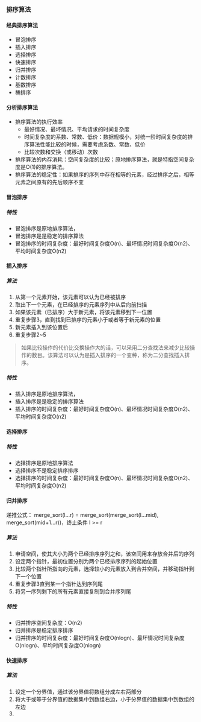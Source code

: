 ### 排序算法

#### 经典排序算法
* 冒泡排序
* 插入排序
* 选择排序
* 快速排序
* 归并排序
* 计数排序
* 基数排序
* 桶排序



#### 分析排序算法

* 排序算法的执行效率
    * 最好情况、最坏情况、平均请求的时间复杂度
    * 时间复杂度的系数、常数、低价：数据规模小，对统一阶时间复杂度的排序算法性能比较的时候，需要考虑系数、常数、低价
    * 比较次数和交换（或移动）次数
* 排序算法的内存消耗：空间复杂度的比较；原地排序算法，就是特指空间复杂度是O(1)的排序算法。
* 排序算法的稳定性：如果排序的序列中存在相等的元素，经过排序之后，相等元素之间原有的先后顺序不变

#### 冒泡排序

##### 特性
* 冒泡排序是原地排序算法，
* 冒泡排序是是稳定的排序算法
* 冒泡排序的时间复杂度：最好时间复杂度O(n)、最坏情况时间复杂度O(n2)、平均时间复杂度O(n2)

#### 插入排序
##### 算法
1. 从第一个元素开始，该元素可以认为已经被排序
2. 取出下一个元素，在已经排序的元素序列中从后向前扫描
3. 如果该元素（已排序）大于新元素，将该元素移到下一位置
4. 重复步骤3，直到找到已排序的元素小于或者等于新元素的位置
5. 新元素插入到该位置后
6. 重复步骤2~5

> 如果比较操作的代价比交换操作大的话，可以采用二分查找法来减少比较操作的数目。该算法可以认为是插入排序的一个变种，称为二分查找插入排序。

##### 特性
* 插入排序是原地排序算法，
* 插入排序是是稳定的排序算法
* 插入排序的时间复杂度：最好时间复杂度O(n)、最坏情况时间复杂度O(n2)、平均时间复杂度O(n2)

#### 选择排序

##### 特性
* 选择排序是原地排序算法
* 选择排序不是稳定排序排序
* 选择排序的时间复杂度：最好时间复杂度O(n)、最坏情况时间复杂度O(n2)、平均时间复杂度O(n2)



#### 归并排序
递推公式： merge_sort(l...r) = merge_sort(merge_sort(l...mid), merge_sort(mid+1...r))，终止条件 l >= r

##### 算法
1. 申请空间，使其大小为两个已经排序序列之和，该空间用来存放合并后的序列
2. 设定两个指针，最初位置分别为两个已经排序序列的起始位置
3. 比较两个指针所指向的元素，选择较小的元素放入到合并空间，并移动指针到下一个位置
4. 重复步骤3直到某一个指针达到序列尾
5. 将另一序列剩下的所有元素直接复制到合并序列尾

##### 特性
* 归并排序空间复杂度：O(n2)
* 归并排序是稳定排序排序
* 归并排序的时间复杂度：最好时间复杂度O(nlogn)、最坏情况时间复杂度O(nlogn)、平均时间复杂度O(nlogn)

#### 快速排序

##### 算法
1. 设定一个分界值，通过该分界值将数组分成左右两部分
2. 将大于或等于分界值的数据集中到数组右边，小于分界值的数据集中到数组的左边
3. 